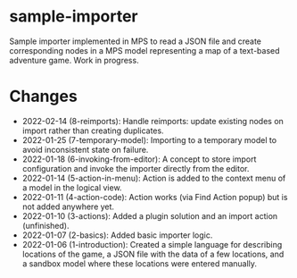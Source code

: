 # sample-importer

Sample importer implemented in MPS to read a JSON file and create corresponding nodes in a MPS model representing a map of a text-based adventure game. Work in progress.

# Changes

- 2022-02-14 (8-reimports): Handle reimports: update existing nodes on import rather than creating duplicates.
- 2022-01-25 (7-temporary-model): Importing to a temporary model to avoid inconsistent state on failure.
- 2022-01-18 (6-invoking-from-editor): A concept to store import configuration and invoke the importer directly from the
  editor.
- 2022-01-14 (5-action-in-menu): Action is added to the context menu of a model in the logical view. 
- 2022-01-11 (4-action-code): Action works (via Find Action popup) but is not added anywhere yet.
- 2022-01-10 (3-actions): Added a plugin solution and an import action (unfinished).
- 2022-01-07 (2-basics): Added basic importer logic.
- 2022-01-06 (1-introduction): Created a simple language for describing locations of the game, a JSON file with the data
  of a few locations, and a sandbox model where these locations were entered manually.
